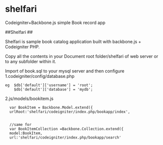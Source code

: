 shelfari
========

Codeigniter+Backbone.js simple Book record app

##Shelfari ##

Shelfari is sample book catalog application built with backbone.js + Codeigniter PHP.

Copy all the contents in your Document root folder/shelfari  of web server or to any subfolder within it.

Import of book.sql to your mysql server and then configure       
1.codeigniter/config/database.php
    
    eg  $db['default']['username'] = 'root';
        $db['default']['database'] = 'mydb';
        
2.js/models/bookitem.js 
    
      var BookItem = Backbone.Model.extend({
      urlRoot:'shelfari/codeigniter/index.php/bookapp/index',
    
      
      //same for 
      var BookItemCollection =Backbone.Collection.extend({
      model:BookItem,
      url:'shelfari/codeigniter/index.php/bookapp/search'

    
    



